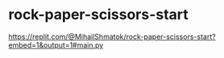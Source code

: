 # rock-paper-scissors-start

https://replit.com/@MihailShmatok/rock-paper-scissors-start?embed=1&output=1#main.py
